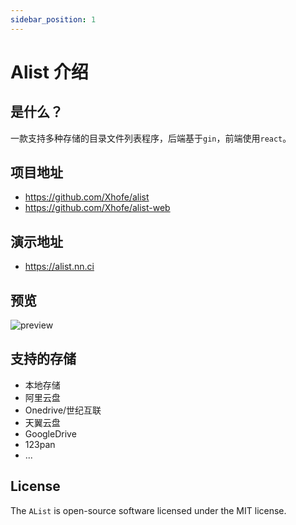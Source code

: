 ```yaml
---
sidebar_position: 1
---
```


# Alist 介绍

## 是什么？

一款支持多种存储的目录文件列表程序，后端基于`gin`，前端使用`react`。

## 项目地址

- https://github.com/Xhofe/alist
- https://github.com/Xhofe/alist-web

## 演示地址

- https://alist.nn.ci

## 预览

![preview](https://store.heytapimage.com/cdo-portal/feedback/202111/03/695ef77854a144e928518efde38db97a.png)

## 支持的存储

- 本地存储
- 阿里云盘
- Onedrive/世纪互联
- 天翼云盘
- GoogleDrive
- 123pan
- ...

## License

The `AList` is open-source software licensed under the MIT license.
